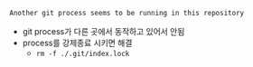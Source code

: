 ```bash
Another git process seems to be running in this repository
```
- git process가 다른 곳에서 동작하고 있어서 안됨
- process를 강제종료 시키면 해결
  - `rm -f ./.git/index.lock`